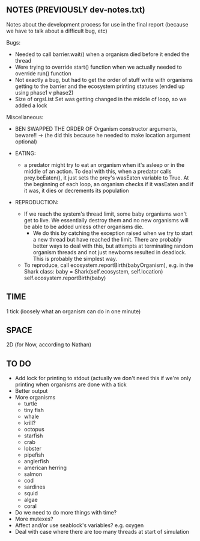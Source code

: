 NOTES (PREVIOUSLY dev-notes.txt)
----
Notes about the development process for use in the final report (because we have
to talk about a difficult bug, etc)

Bugs:
- Needed to call barrier.wait() when a organism died before it ended the thread
- Were trying to override start() function when we actually needed to override 
run() function
- Not exactly a bug, but had to get the order of stuff write with organisms
getting to the barrier and the ecosystem printing statuses (ended up using
phase1 v phase2)
- Size of orgsList Set was getting changed in the middle of loop, so we added
a lock

Miscellaneous:
- BEN SWAPPED THE ORDER OF Organism constructor arguments, beware!!
	-> (he did this because he needed to make location argument optional)
- EATING:
    - a predator might try to eat an organism when it's asleep or in the middle
       of an action. To deal with this, when a predator calls prey.beEaten(), it
       just sets the prey's wasEaten variable to True. At the beginning of each
       loop, an organism checks if it wasEaten and if it was, it dies or
       decrements its population

- REPRODUCTION:
    - If we reach the system's thread limit, some baby organisms won't get to
        live. We essentially destroy them and no new organisms will be able to
        be added unless other organisms die.
        - We do this by catching the exception raised when we try to start a
            new thread but have reached the limit. There are probably better
            ways to deal with this, but attempts at terminating random organism
            threads and not just newborns resulted in deadlock. This is probably
            the simplest way.
    - To reproduce, call ecosystem.reportBirth(babyOrganism), e.g. in the Shark
        class:
        baby = Shark(self.ecosystem, self.location)
        self.ecosystem.reportBirth(baby)


TIME
----
1 tick (loosely what an organism can do in one minute)



SPACE 
-----
2D (for Now, according to Nathan)



TO DO
-----
- Add lock for printing to stdout (actually we don't need this if we're only printing when organisms are done with a tick
- Better output
- More organisms
    - turtle
    - tiny fish
    - whale
    - krill?
    - octopus
    - starfish
    - crab
    - lobster
    - pipefish
    - anglerfish
    - american herring
    - salmon
    - cod
    - sardines
    - squid
    - algae
    - coral
- Do we need to do more things with time?
- More mutexes?
- Affect and/or use seablock's variables? e.g. oxygen
- Deal with case where there are too many threads at start of simulation

